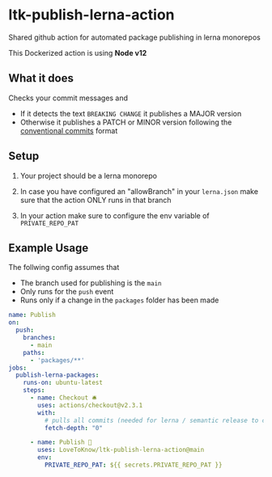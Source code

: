 # ltk-publish-lerna-action
Shared github action for automated package publishing in lerna monorepos

This Dockerized action is using **Node v12**

## What it does
Checks your commit messages and
- If it detects the text `BREAKING CHANGE` it publishes a MAJOR version 
- Otherwise it publishes a PATCH or MINOR version following the [conventional commits](https://www.conventionalcommits.org/en/v1.0.0/) format

## Setup
1. Your project should be a lerna monorepo

2. In case you have configured an "allowBranch" in your `lerna.json` make sure that the action ONLY runs in that branch

3. In your action make sure to configure the env variable of `PRIVATE_REPO_PAT`

## Example Usage

The follwing config assumes that
- The branch used for publishing is the `main` 
- Only runs for the `push` event
- Runs only if a change in the `packages` folder has been made

```yaml
name: Publish
on:
  push:
    branches:
      - main
    paths:
      - 'packages/**'
jobs:
  publish-lerna-packages:
    runs-on: ubuntu-latest
    steps:
      - name: Checkout 🛎️
        uses: actions/checkout@v2.3.1
        with:
          # pulls all commits (needed for lerna / semantic release to correctly version)
          fetch-depth: "0"

      - name: Publish 🚀
        uses: LoveToKnow/ltk-publish-lerna-action@main
        env:
          PRIVATE_REPO_PAT: ${{ secrets.PRIVATE_REPO_PAT }}
```

